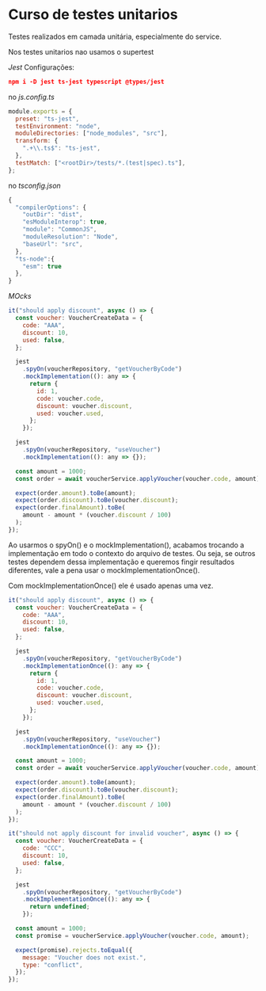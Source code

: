 # Curso de testes unitarios


Testes realizados em camada unitária, especialmente do service.

Nos testes unitarios nao usamos o supertest

*Jest* Configurações:

```json
npm i -D jest ts-jest typescript @types/jest
```
no *js.config.ts*

```javascript
module.exports = {
  preset: "ts-jest",
  testEnvironment: "node",
  moduleDirectories: ["node_modules", "src"],
  transform: {
    ".+\\.ts$": "ts-jest",
  },
  testMatch: ["<rootDir>/tests/*.(test|spec).ts"],
};
```

no *tsconfig.json*

```javascript
{
  "compilerOptions": {
    "outDir": "dist",
    "esModuleInterop": true,
    "module": "CommonJS",
    "moduleResolution": "Node",
    "baseUrl": "src",
  },
  "ts-node":{
    "esm": true
  },
}
```


*MOcks*

```javascript
it("should apply discount", async () => {
  const voucher: VoucherCreateData = {
    code: "AAA",
    discount: 10,
    used: false,
  };

  jest
    .spyOn(voucherRepository, "getVoucherByCode")
    .mockImplementation((): any => {
      return {
        id: 1,
        code: voucher.code,
        discount: voucher.discount,
        used: voucher.used,
      };
    });

  jest
    .spyOn(voucherRepository, "useVoucher")
    .mockImplementation((): any => {});

  const amount = 1000;
  const order = await voucherService.applyVoucher(voucher.code, amount);

  expect(order.amount).toBe(amount);
  expect(order.discount).toBe(voucher.discount);
  expect(order.finalAmount).toBe(
    amount - amount * (voucher.discount / 100)
  );
});
```

Ao usarmos o spyOn() e o mockImplementation(), acabamos trocando a implementação em todo o contexto do arquivo de testes. Ou seja, se outros testes dependem dessa implementação e queremos fingir resultados diferentes, vale a pena usar o mockImplementationOnce().

Com mockImplementationOnce() ele é usado apenas uma vez.
```javascript
it("should apply discount", async () => {
  const voucher: VoucherCreateData = {
    code: "AAA",
    discount: 10,
    used: false,
  };

  jest
    .spyOn(voucherRepository, "getVoucherByCode")
    .mockImplementationOnce((): any => {
      return {
        id: 1,
        code: voucher.code,
        discount: voucher.discount,
        used: voucher.used,
      };
    });

  jest
    .spyOn(voucherRepository, "useVoucher")
    .mockImplementationOnce((): any => {});

  const amount = 1000;
  const order = await voucherService.applyVoucher(voucher.code, amount);

  expect(order.amount).toBe(amount);
  expect(order.discount).toBe(voucher.discount);
  expect(order.finalAmount).toBe(
    amount - amount * (voucher.discount / 100)
  );
});
```

```javascript
it("should not apply discount for invalid voucher", async () => {
  const voucher: VoucherCreateData = {
    code: "CCC",
    discount: 10,
    used: false,
  };

  jest
    .spyOn(voucherRepository, "getVoucherByCode")
    .mockImplementationOnce((): any => {
      return undefined;
    });

  const amount = 1000;
  const promise = voucherService.applyVoucher(voucher.code, amount);

  expect(promise).rejects.toEqual({
    message: "Voucher does not exist.",
    type: "conflict",
  });
});
```